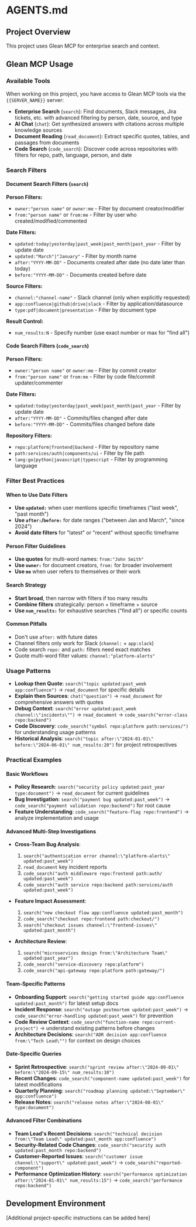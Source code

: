 # AGENTS.md

## Project Overview

This project uses Glean MCP for enterprise search and context.

## Glean MCP Usage

### Available Tools

When working on this project, you have access to Glean MCP tools via the `{{SERVER_NAME}}` server:

- **Enterprise Search** (`search`): Find documents, Slack messages, Jira tickets, etc. with advanced filtering by person, date, source, and type
- **AI Chat** (`chat`): Get synthesized answers with citations across multiple knowledge sources
- **Document Reading** (`read_document`): Extract specific quotes, tables, and passages from documents
- **Code Search** (`code_search`): Discover code across repositories with filters for repo, path, language, person, and date

### Search Filters

#### Document Search Filters (`search`)

**Person Filters:**

- `owner:"person name"` or `owner:me` - Filter by document creator/modifier
- `from:"person name"` or `from:me` - Filter by user who created/modified/commented

**Date Filters:**

- `updated:today|yesterday|past_week|past_month|past_year` - Filter by update date
- `updated:"March"|"January"` - Filter by month name
- `after:"YYYY-MM-DD"` - Documents created after date (no date later than today)
- `before:"YYYY-MM-DD"` - Documents created before date

**Source Filters:**

- `channel:"channel-name"` - Slack channel (only when explicitly requested)
- `app:confluence|github|drive|slack` - Filter by application/datasource
- `type:pdf|document|presentation` - Filter by document type

**Result Control:**

- `num_results:N` - Specify number (use exact number or max for "find all")

#### Code Search Filters (`code_search`)

**Person Filters:**

- `owner:"person name"` or `owner:me` - Filter by commit creator
- `from:"person name"` or `from:me` - Filter by code file/commit updater/commenter

**Date Filters:**

- `updated:today|yesterday|past_week|past_month|past_year` - Filter by update date
- `after:"YYYY-MM-DD"` - Commits/files changed after date
- `before:"YYYY-MM-DD"` - Commits/files changed before date

**Repository Filters:**

- `repo:platform|frontend|backend` - Filter by repository name
- `path:services/auth|components/ui` - Filter by file path
- `lang:go|python|javascript|typescript` - Filter by programming language

### Filter Best Practices

#### When to Use Date Filters

- **Use `updated:`** when user mentions specific timeframes ("last week", "past month")
- **Use `after:`/`before:`** for date ranges ("between Jan and March", "since 2024")
- **Avoid date filters** for "latest" or "recent" without specific timeframe

#### Person Filter Guidelines

- **Use quotes** for multi-word names: `from:"John Smith"`
- **Use `owner:`** for document creators, `from:` for broader involvement
- **Use `me`** when user refers to themselves or their work

#### Search Strategy

- **Start broad**, then narrow with filters if too many results
- **Combine filters** strategically: person + timeframe + source
- **Use `num_results:`** for exhaustive searches ("find all") or specific counts

#### Common Pitfalls

- Don't use `after:` with future dates
- Channel filters only work for Slack (`channel:` + `app:slack`)
- Code search `repo:` and `path:` filters need exact matches
- Quote multi-word filter values: `channel:"platform-alerts"`

### Usage Patterns

- **Lookup then Quote**: `search("topic updated:past_week app:confluence")` → `read_document` for specific details
- **Explain then Sources**: `chat("question")` → `read_document` for comprehensive answers with quotes
- **Debug Context**: `search("error updated:past_week channel:\"incidents\"")` → `read_document` → `code_search("error-class repo:backend")`
- **Code Discovery**: `code_search("symbol repo:platform path:services/")` for understanding usage patterns
- **Historical Analysis**: `search("topic after:\"2024-01-01\" before:\"2024-06-01\" num_results:20")` for project retrospectives

### Practical Examples

#### Basic Workflows

- **Policy Research**: `search("security policy updated:past_year type:document")` → `read_document` for current guidelines
- **Bug Investigation**: `search("payment bug updated:past_week")` → `code_search("payment validation repo:backend")` for root cause
- **Feature Understanding**: `code_search("feature-flag repo:frontend")` → analyze implementation and usage

#### Advanced Multi-Step Investigations

- **Cross-Team Bug Analysis**:
  1. `search("authentication error channel:\"platform-alerts\" updated:past_week")`
  2. `read_document` key incident reports
  3. `code_search("auth middleware repo:frontend path:auth/ updated:past_week")`
  4. `code_search("auth service repo:backend path:services/auth updated:past_week")`

- **Feature Impact Assessment**:
  1. `search("new checkout flow app:confluence updated:past_month")`
  2. `code_search("checkout repo:frontend path:checkout/")`
  3. `search("checkout issues channel:\"frontend-issues\" updated:past_month")`

- **Architecture Review**:
  1. `search("microservices design from:\"Architecture Team\" updated:past_year")`
  2. `code_search("service-discovery repo:platform")`
  3. `code_search("api-gateway repo:platform path:gateway/")`

#### Team-Specific Patterns

- **Onboarding Support**: `search("getting started guide app:confluence updated:past_month")` for latest setup docs
- **Incident Response**: `search("outage postmortem updated:past_week")` → `code_search("error-handling updated:past_week")` for prevention
- **Code Review Context**: `code_search("function-name repo:current-project")` → understand existing patterns before changes
- **Architecture Decisions**: `search("ADR decision app:confluence from:\"Tech Lead\"")` for context on design choices

#### Date-Specific Queries

- **Sprint Retrospective**: `search("sprint review after:\"2024-09-01\" before:\"2024-09-15\" num_results:10")`
- **Recent Changes**: `code_search("component-name updated:past_week")` for latest modifications
- **Quarterly Planning**: `search("roadmap planning updated:\"September\" app:confluence")`
- **Release Notes**: `search("release notes after:\"2024-08-01\" type:document")`

#### Advanced Filter Combinations

- **Team Lead's Recent Decisions**: `search("technical decision from:\"Team Lead\" updated:past_month app:confluence")`
- **Security-Related Code Changes**: `code_search("security auth updated:past_month repo:backend")`
- **Customer-Reported Issues**: `search("customer issue channel:\"support\" updated:past_week")` → `code_search("reported-component")`
- **Performance Optimization History**: `search("performance optimization after:\"2024-01-01\" num_results:15")` → `code_search("performance repo:backend")`

## Development Environment

[Additional project-specific instructions can be added here]
